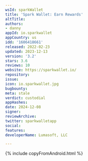 ```yaml
---
wsId: sparkWallet
title: 'Spark Wallet: Earn Rewards'
altTitle: 
authors:
- danny
appId: io.sparkwallet
appCountry: us
idd: '1606418661'
released: 2022-02-23
updated: 2023-12-13
version: '3.2'
stars: 3.6
reviews: 10
website: https://sparkwallet.io/
repository: 
issue: 
icon: io.sparkwallet.jpg
bugbounty: 
meta: stale
verdict: custodial
appHashes: 
date: 2024-12-08
signer: 
reviewArchive: 
twitter: sparkwalletapp
social: 
features: 
developerName: Lumasoft, LLC

---
```


{% include copyFromAndroid.html %}